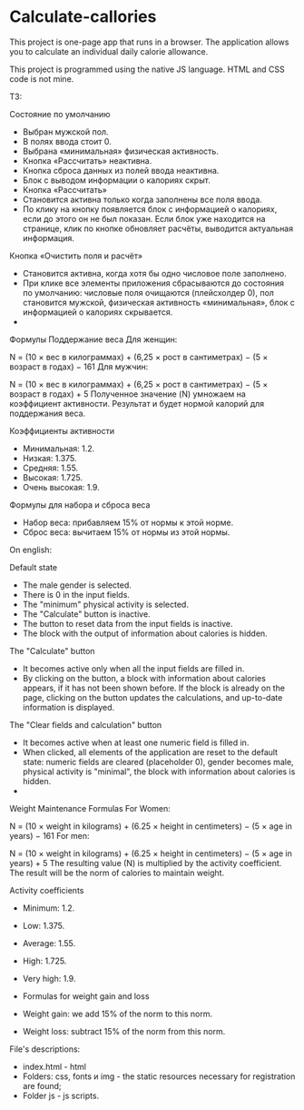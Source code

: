 # Calculate-callories
This project is one-page app that runs in a browser. The application allows you to calculate an individual daily calorie allowance. 

This project is programmed using the native JS language. HTML and CSS code is not mine. 

ТЗ:

Состояние по умолчанию
- Выбран мужской пол.
- В полях ввода стоит 0.
- Выбрана «минимальная» физическая активность.
- Кнопка «Рассчитать» неактивна.
- Кнопка сброса данных из полей ввода неактивна.
- Блок с выводом информации о калориях скрыт.
- Кнопка «Рассчитать»
- Становится активна только когда заполнены все поля ввода.
- По клику на кнопку появляется блок с информацией о калориях, если до этого он не был показан. Если блок уже находится на странице, клик по кнопке обновляет расчёты, 
 выводится актуальная информация.

Кнопка «Очистить поля и расчёт» 
- Становится активна, когда хотя бы одно числовое поле заполнено.
- При клике все элементы приложения сбрасываются до состояния по умолчанию: числовые поля очищаются (плейсхолдер 0), пол становится мужской, физическая активность «минимальная», блок с информацией о калориях скрывается.
- 
Формулы
Поддержание веса
Для женщин:

N = (10 × вес в килограммах) + (6,25 × рост в сантиметрах) − (5 × возраст в годах) − 161
Для мужчин:

N = (10 × вес в килограммах) + (6,25 × рост в сантиметрах) − (5 × возраст в годах) + 5
Полученное значение (N) умножаем на коэффициент активности. Результат и будет нормой калорий для поддержания веса.

Коэффициенты активности
- Минимальная: 1.2.
- Низкая: 1.375.
- Средняя: 1.55.
- Высокая: 1.725.
- Очень высокая: 1.9.

Формулы для набора и сброса веса
- Набор веса: прибавляем 15% от нормы к этой норме.
- Сброс веса: вычитаем 15% от нормы из этой нормы.

On english:

Default state

- The male gender is selected.
- There is 0 in the input fields.
- The "minimum" physical activity is selected.
- The "Calculate" button is inactive.
- The button to reset data from the input fields is inactive.
- The block with the output of information about calories is hidden.

The "Calculate" button
- It becomes active only when all the input fields are filled in.
- By clicking on the button, a block with information about calories appears, if it has not been shown before. If the block is already on the page, clicking on the button updates the calculations, and up-to-date information is displayed.

  
The "Clear fields and calculation" button
- It becomes active when at least one numeric field is filled in.
- When clicked, all elements of the application are reset to the default state: numeric fields are cleared (placeholder 0), gender becomes male, physical activity is "minimal", the block with information about calories is hidden.
- 
Weight Maintenance Formulas For Women:

N = (10 × weight in kilograms) + (6.25 × height in centimeters) − (5 × age in years) − 161 For men:

N = (10 × weight in kilograms) + (6.25 × height in centimeters) − (5 × age in years) + 5 The resulting value (N) is multiplied by the activity coefficient. The result will be the norm of calories to maintain weight.

Activity coefficients

- Minimum: 1.2.
- Low: 1.375.
- Average: 1.55.
- High: 1.725.
- Very high: 1.9.
- Formulas for weight gain and loss

- Weight gain: we add 15% of the norm to this norm.
- Weight loss: subtract 15% of the norm from this norm.


File's descriptions:
- index.html - html
- Folders: css, fonts и img - the static resources necessary for registration are found;
- Folder js - js scripts.
